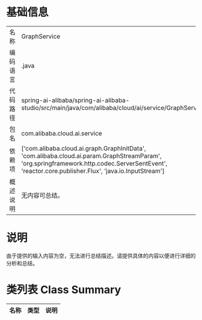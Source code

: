 # 基础信息

|      |      |
|------|------|
| 名称 | GraphService |
| 编码语言 | .java |
| 代码路径 | spring-ai-alibaba/spring-ai-alibaba-studio/src/main/java/com/alibaba/cloud/ai/service/GraphService.java |
| 包名 | com.alibaba.cloud.ai.service |
| 依赖项 | ['com.alibaba.cloud.ai.graph.GraphInitData', 'com.alibaba.cloud.ai.param.GraphStreamParam', 'org.springframework.http.codec.ServerSentEvent', 'reactor.core.publisher.Flux', 'java.io.InputStream'] |
| 概述说明 | 无内容可总结。 |

# 说明

由于提供的输入内容为空，无法进行总结描述。请提供具体的内容以便进行详细的分析和总结。

# 类列表 Class Summary

| 名称   | 类型  | 说明 |
|-------|------|-------------|




